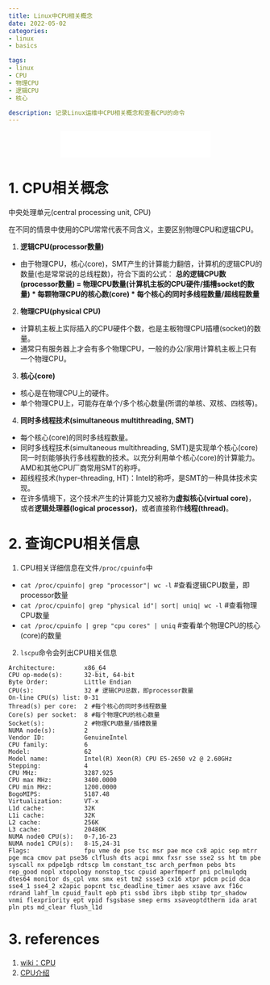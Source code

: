 ```yaml
---
title: Linux中CPU相关概念
date: 2022-05-02
categories:
- linux
- basics

tags:
- linux
- CPU
- 物理CPU
- 逻辑CPU
- 核心

description: 记录Linux运维中CPU相关概念和查看CPU的命令
---
```


<div align="middle"><iframe frameborder="no" border="0" marginwidth="0" marginheight="0" width=298 height=52 src="//music.163.com/outchain/player?type=2&id=283094&auto=1&height=32"></iframe></div>

# 1. CPU相关概念
中央处理单元(central processing unit, CPU)

在不同的情景中使用的CPU常常代表不同含义，主要区别物理CPU和逻辑CPU。

1. **逻辑CPU(processor数量)**
- 由于物理CPU，核心(core)，SMT产生的计算能力翻倍，计算机的逻辑CPU的数量(也是常常说的总线程数)，符合下面的公式：
**总的逻辑CPU数(processor数量) = 物理CPU数量(计算机主板的CPU硬件/插槽socket的数量) * 每颗物理CPU的核心数(core) * 每个核心的同时多线程数量/超线程数量**

2. **物理CPU(physical CPU)**
- 计算机主板上实际插入的CPU硬件个数，也是主板物理CPU插槽(socket)的数量。
- 通常只有服务器上才会有多个物理CPU，一般的办公/家用计算机主板上只有一个物理CPU。

3. **核心(core)**
- 核心是在物理CPU上的硬件。
- 单个物理CPU上，可能存在单个/多个核心数量(所谓的单核、双核、四核等)。

4. **同时多线程技术(simultaneous multithreading, SMT)**
- 每个核心(core)的同时多线程数量。
- 同时多线程技术(simultaneous multithreading, SMT)是实现单个核心(core)同一时刻能够执行多线程数的技术。以充分利用单个核心(core)的计算能力。AMD和其他CPU厂商常用SMT的称呼。
- 超线程技术(hyper–threading, HT)：Intel的称呼，是SMT的一种具体技术实现。
- 在许多情境下，这个技术产生的计算能力又被称为**虚拟核心(virtual core)**，或者**逻辑处理器(logical processor)**，或者直接称作**线程(thread)**。

# 2. 查询CPU相关信息
1. CPU相关详细信息在文件`/proc/cpuinfo`中
- `cat /proc/cpuinfo| grep "processor"| wc -l` #查看逻辑CPU数量，即processor数量
- `cat /proc/cpuinfo| grep "physical id"| sort| uniq| wc -l` #查看物理CPU数量
- `cat /proc/cpuinfo | grep "cpu cores" | uniq` #查看单个物理CPU的核心(core)的数量

2. `lscpu`命令会列出CPU相关信息

```shell
Architecture:        x86_64
CPU op-mode(s):      32-bit, 64-bit
Byte Order:          Little Endian
CPU(s):              32 # 逻辑CPU总数，即processor数量
On-line CPU(s) list: 0-31
Thread(s) per core:  2 #每个核心的同时多线程数量
Core(s) per socket:  8 #每个物理CPU的核心数量
Socket(s):           2 #物理CPU数量/插槽数量
NUMA node(s):        2
Vendor ID:           GenuineIntel
CPU family:          6
Model:               62
Model name:          Intel(R) Xeon(R) CPU E5-2650 v2 @ 2.60GHz
Stepping:            4
CPU MHz:             3287.925
CPU max MHz:         3400.0000
CPU min MHz:         1200.0000
BogoMIPS:            5187.48
Virtualization:      VT-x
L1d cache:           32K
L1i cache:           32K
L2 cache:            256K
L3 cache:            20480K
NUMA node0 CPU(s):   0-7,16-23
NUMA node1 CPU(s):   8-15,24-31
Flags:               fpu vme de pse tsc msr pae mce cx8 apic sep mtrr pge mca cmov pat pse36 clflush dts acpi mmx fxsr sse sse2 ss ht tm pbe syscall nx pdpe1gb rdtscp lm constant_tsc arch_perfmon pebs bts rep_good nopl xtopology nonstop_tsc cpuid aperfmperf pni pclmulqdq dtes64 monitor ds_cpl vmx smx est tm2 ssse3 cx16 xtpr pdcm pcid dca sse4_1 sse4_2 x2apic popcnt tsc_deadline_timer aes xsave avx f16c rdrand lahf_lm cpuid_fault epb pti ssbd ibrs ibpb stibp tpr_shadow vnmi flexpriority ept vpid fsgsbase smep erms xsaveoptdtherm ida arat pln pts md_clear flush_l1d
```

# 3. references
1. [wiki：CPU](https://en.wikipedia.org/wiki/Central_processing_unit)
2. [CPU介绍](https://zhuanlan.zhihu.com/p/86855590)